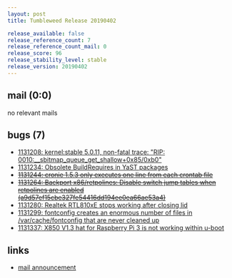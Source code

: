 ```yaml
---
layout: post
title: Tumbleweed Release 20190402

release_available: false
release_reference_count: 7
release_reference_count_mail: 0
release_score: 96
release_stability_level: stable
release_version: 20190402
---
```


## mail (0:0)

no relevant mails

## bugs (7)

<!--more-->

- [1131208: kernel:stable 5.0.11, non-fatal trace: "RIP: 0010:__sbitmap_queue_get_shallow+0x85/0xb0"](https://bugzilla.opensuse.org/show_bug.cgi?id=1131208)
- [1131234: Obsolete BuildRequires in YaST packages](https://bugzilla.opensuse.org/show_bug.cgi?id=1131234)
- ~~[1131244: cronie 1.5.3 only executes one line from each crontab file](https://bugzilla.opensuse.org/show_bug.cgi?id=1131244)~~
- ~~[1131264: Backport x86/retpolines: Disable switch jump tables when retpolines are enabled (a9d57ef15cbe327fe54416dd194ee0ea66ae53a4)](https://bugzilla.opensuse.org/show_bug.cgi?id=1131264)~~
- [1131280: Realtek RTL810xE stops working after closing lid](https://bugzilla.opensuse.org/show_bug.cgi?id=1131280)
- [1131299: fontconfig creates an enormous number of files in /var/cache/fontconfig that are never cleaned up](https://bugzilla.opensuse.org/show_bug.cgi?id=1131299)
- [1131337: X850 V1.3 hat for Raspberry Pi 3 is not working within u-boot](https://bugzilla.opensuse.org/show_bug.cgi?id=1131337)



## links

- [mail announcement](https://lists.opensuse.org/opensuse-factory/2019-04/msg00083.html)
